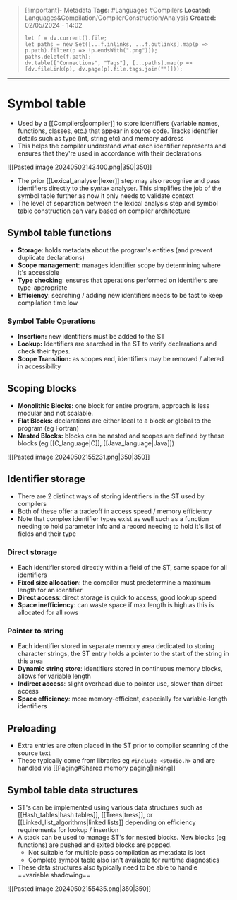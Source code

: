 > [!important]- Metadata
> **Tags:** #Languages #Compilers 
> **Located:** Languages&Compilation/CompilerConstruction/Analysis
> **Created:** 02/05/2024 - 14:02
> ```dataviewjs
> let f = dv.current().file;
> let paths = new Set([...f.inlinks, ...f.outlinks].map(p => p.path).filter(p => !p.endsWith(".png")));
> paths.delete(f.path);
> dv.table(["Connections", "Tags"], [...paths].map(p => [dv.fileLink(p), dv.page(p).file.tags.join("")]));
> ```

___
# Symbol table
- Used by a [[Compilers|compiler]] to store identifiers (variable names, functions, classes, etc.) that appear in source code. Tracks identifier details such as type (int, string etc) and memory address
- This helps the compiler understand what each identifier represents and ensures that they're used in accordance with their declarations


![[Pasted image 20240502143400.png|350|350]]

- The prior [[Lexical_analyser|lexer]] step may also recognise and pass identifiers directly to the syntax analyser. This simplifies the job of the symbol table further as now it only needs to validate context
- The level of separation between the lexical analysis step and symbol table construction can vary based on compiler architecture 
## Symbol table functions
-  **Storage**: holds metadata about the program's entities (and prevent duplicate declarations)
-  **Scope management**: manages identifier scope by determining where it's accessible 
-  **Type checking**: ensures that operations performed on identifiers are type-appropriate
- **Efficiency**: searching / adding new identifiers needs to be fast to keep compilation time low
### Symbol Table Operations
- **Insertion:** new identifiers must be added to the ST
- **Lookup:** Identifiers are searched in the ST to verify declarations and check their types.
- **Scope Transition:** as scopes end, identifiers may be removed  / altered in accessibility 

## Scoping blocks
- **Monolithic Blocks:** one block for entire program, approach is less modular and not scalable.
- **Flat Blocks:** declarations are either local to a block or global to the program (eg Fortran)
- **Nested Blocks:** blocks can be nested and scopes are defined by these blocks (eg [[C_language|C]], [[Java_language|Java]])


![[Pasted image 20240502155231.png|350|350]]

## Identifier storage 
- There are 2 distinct ways of storing identifiers in the ST used by compilers 
- Both of these offer a tradeoff in access speed / memory efficiency 
- Note that complex identifier types exist as well such as a function needing to hold parameter info and a record needing to hold it's list of fields and their type
### Direct storage 
- Each identifier stored directly within a field of the ST, same space for all identifiers 
- **Fixed size allocation**: the compiler must predetermine a maximum length for an identifier
- **Direct access**: direct storage is quick to access, good lookup speed 
- **Space inefficiency**: can waste space if max length is high as this is allocated for all rows

### Pointer to string 
- Each identifier stored in separate memory area dedicated to storing character strings, the ST entry holds a pointer to the start of the string in this area
- **Dynamic string store**: identifiers stored in continuous memory blocks, allows for variable length
- **Indirect access**: slight overhead due to pointer use,  slower than direct access
- **Space efficiency**: more memory-efficient, especially for variable-length identifiers

## Preloading
- Extra entries are often placed in the ST prior to compiler scanning of the source text 
- These typically come from libraries eg `#include <studio.h>` and are handled via [[Paging#Shared memory paging|linking]]
## Symbol table data structures
- ST's can be implemented using various data structures such as [[Hash_tables|hash tables]], [[Trees|tress]], or [[Linked_list_algorithms|linked lists]] depending on efficiency requirements for lookup / insertion 
- A stack can be used to manage ST's for nested blocks. New blocks (eg functions) are pushed and exited blocks are popped. 
	- Not suitable for multiple pass compilation as metadata is lost
	- Complete symbol table also isn't available for runtime diagnostics
- These data structures also typically need to be able to handle ==variable shadowing==

![[Pasted image 20240502155435.png|350|350]]
